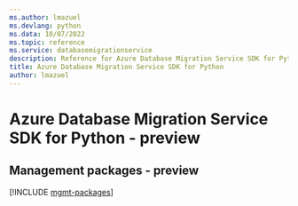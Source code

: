 ```yaml
---
ms.author: lmazuel
ms.devlang: python
ms.data: 10/07/2022
ms.topic: reference
ms.service: databasemigrationservice
description: Reference for Azure Database Migration Service SDK for Python
title: Azure Database Migration Service SDK for Python
author: lmazuel
---
```

# Azure Database Migration Service SDK for Python - preview

## Management packages - preview
[!INCLUDE [mgmt-packages](database-migration-service-mgmt-index.md)]
